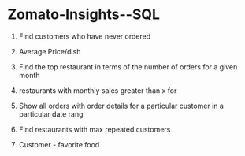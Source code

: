 # Zomato-Insights--SQL

1. Find customers who have never ordered
   
2. Average Price/dish
 
3. Find the top restaurant in terms of the number of orders for a given month

4. restaurants with monthly sales greater than x for

5. Show all orders with order details for a particular customer in a particular date rang

6. Find restaurants with max repeated customers 

7. Customer - favorite food
